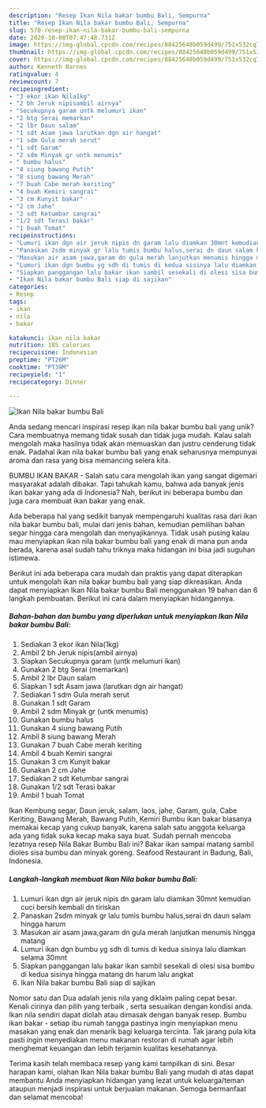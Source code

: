 ```yaml
---
description: "Resep Ikan Nila bakar bumbu Bali, Sempurna"
title: "Resep Ikan Nila bakar bumbu Bali, Sempurna"
slug: 570-resep-ikan-nila-bakar-bumbu-bali-sempurna
date: 2020-10-08T07:47:48.731Z
image: https://img-global.cpcdn.com/recipes/88425648b059d499/751x532cq70/ikan-nila-bakar-bumbu-bali-foto-resep-utama.jpg
thumbnail: https://img-global.cpcdn.com/recipes/88425648b059d499/751x532cq70/ikan-nila-bakar-bumbu-bali-foto-resep-utama.jpg
cover: https://img-global.cpcdn.com/recipes/88425648b059d499/751x532cq70/ikan-nila-bakar-bumbu-bali-foto-resep-utama.jpg
author: Kenneth Barnes
ratingvalue: 4
reviewcount: 7
recipeingredient:
- "3 ekor ikan Nila1kg"
- "2 bh Jeruk nipisambil airnya"
- "Secukupnya garam untk melumuri ikan"
- "2 btg Serai memarkan"
- "2 lbr Daun salam"
- "1 sdt Asam jawa larutkan dgn air hangat"
- "1 sdm Gula merah serut"
- "1 sdt Garam"
- "2 sdm Minyak gr untk menumis"
- " bumbu halus"
- "4 siung bawang Putih"
- "8 siung bawang Merah"
- "7 buah Cabe merah keriting"
- "4 buah Kemiri sangrai"
- "3 cm Kunyit bakar"
- "2 cm Jahe"
- "2 sdt Ketumbar sangrai"
- "1/2 sdt Terasi bakar"
- "1 buah Tomat"
recipeinstructions:
- "Lumuri ikan dgn air jeruk nipis dn garam lalu diamkan 30mnt kemudian cuci bersih kembali dn tiriskan"
- "Panaskan 2sdm minyak gr lalu tumis bumbu halus,serai dn daun salam hingga harum"
- "Masukan air asam jawa,garam dn gula merah lanjutkan menumis hingga matang"
- "Lumuri ikan dgn bumbu yg sdh di tumis di kedua sisinya lalu diamkan selama 30mnt"
- "Siapkan panggangan lalu bakar ikan sambil sesekali di olesi sisa bumbu di kedua sisinya hingga matang dn harum lalu angkat"
- "Ikan Nila bakar bumbu Bali siap di sajikan"
categories:
- Resep
tags:
- ikan
- nila
- bakar

katakunci: ikan nila bakar 
nutrition: 185 calories
recipecuisine: Indonesian
preptime: "PT26M"
cooktime: "PT39M"
recipeyield: "1"
recipecategory: Dinner

---
```



![Ikan Nila bakar bumbu Bali](https://img-global.cpcdn.com/recipes/88425648b059d499/751x532cq70/ikan-nila-bakar-bumbu-bali-foto-resep-utama.jpg)

Anda sedang mencari inspirasi resep ikan nila bakar bumbu bali yang unik? Cara membuatnya memang tidak susah dan tidak juga mudah. Kalau salah mengolah maka hasilnya tidak akan memuaskan dan justru cenderung tidak enak. Padahal ikan nila bakar bumbu bali yang enak seharusnya mempunyai aroma dan rasa yang bisa memancing selera kita.

BUMBU IKAN BAKAR - Salah satu cara mengolah ikan yang sangat digemari masyarakat adalah dibakar. Tapi tahukah kamu, bahwa ada banyak jenis ikan bakar yang ada di Indonesia? Nah, berikut ini beberapa bumbu dan juga cara membuat ikan bakar yang enak.

Ada beberapa hal yang sedikit banyak mempengaruhi kualitas rasa dari ikan nila bakar bumbu bali, mulai dari jenis bahan, kemudian pemilihan bahan segar hingga cara mengolah dan menyajikannya. Tidak usah pusing kalau mau menyiapkan ikan nila bakar bumbu bali yang enak di mana pun anda berada, karena asal sudah tahu triknya maka hidangan ini bisa jadi suguhan istimewa.


Berikut ini ada beberapa cara mudah dan praktis yang dapat diterapkan untuk mengolah ikan nila bakar bumbu bali yang siap dikreasikan. Anda dapat menyiapkan Ikan Nila bakar bumbu Bali menggunakan 19 bahan dan 6 langkah pembuatan. Berikut ini cara dalam menyiapkan hidangannya.

<!--inarticleads1-->

##### Bahan-bahan dan bumbu yang diperlukan untuk menyiapkan Ikan Nila bakar bumbu Bali:

1. Sediakan 3 ekor ikan Nila(1kg)
1. Ambil 2 bh Jeruk nipis(ambil airnya)
1. Siapkan Secukupnya garam (untk melumuri ikan)
1. Gunakan 2 btg Serai (memarkan)
1. Ambil 2 lbr Daun salam
1. Siapkan 1 sdt Asam jawa (larutkan dgn air hangat)
1. Sediakan 1 sdm Gula merah serut
1. Gunakan 1 sdt Garam
1. Ambil 2 sdm Minyak gr (untk menumis)
1. Gunakan  bumbu halus
1. Gunakan 4 siung bawang Putih
1. Ambil 8 siung bawang Merah
1. Gunakan 7 buah Cabe merah keriting
1. Ambil 4 buah Kemiri sangrai
1. Gunakan 3 cm Kunyit bakar
1. Gunakan 2 cm Jahe
1. Sediakan 2 sdt Ketumbar sangrai
1. Gunakan 1/2 sdt Terasi bakar
1. Ambil 1 buah Tomat


Ikan Kembung segar, Daun jeruk, salam, laos, jahe, Garam, gula, Cabe Keriting, Bawang Merah, Bawang Putih, Kemiri Bumbu ikan bakar biasanya memakai kecap yang cukup banyak, karena salah satu anggota keluarga ada yang tidak suka kecap maka saya buat. Sudah pernah mencoba lezatnya resep Nila Bakar Bumbu Bali ini? Bakar ikan sampai matang sambil dioles sisa bumbu dan minyak goreng. Seafood Restaurant in Badung, Bali, Indonesia. 

<!--inarticleads2-->

##### Langkah-langkah membuat Ikan Nila bakar bumbu Bali:

1. Lumuri ikan dgn air jeruk nipis dn garam lalu diamkan 30mnt kemudian cuci bersih kembali dn tiriskan
1. Panaskan 2sdm minyak gr lalu tumis bumbu halus,serai dn daun salam hingga harum
1. Masukan air asam jawa,garam dn gula merah lanjutkan menumis hingga matang
1. Lumuri ikan dgn bumbu yg sdh di tumis di kedua sisinya lalu diamkan selama 30mnt
1. Siapkan panggangan lalu bakar ikan sambil sesekali di olesi sisa bumbu di kedua sisinya hingga matang dn harum lalu angkat
1. Ikan Nila bakar bumbu Bali siap di sajikan


Nomor satu dan Dua adalah jenis nila yang diklaim paling cepat besar. Kenali cirinya dan pilih yang terbaik , serta sesuaikan dengan kondisi anda. Ikan nila sendiri dapat diolah atau dimasak dengan banyak resep. Bumbu ikan bakar - setiap ibu rumah tangga pastinya ingin menyiapkan menu masakan yang enak dan menarik bagi keluarga tercinta. Tak jarang pula kita pasti ingin menyediakan menu makanan restoran di rumah agar lebih menghemat keuangan dan lebih terjamin kualitas kesehatannya. 

Terima kasih telah membaca resep yang kami tampilkan di sini. Besar harapan kami, olahan Ikan Nila bakar bumbu Bali yang mudah di atas dapat membantu Anda menyiapkan hidangan yang lezat untuk keluarga/teman ataupun menjadi inspirasi untuk berjualan makanan. Semoga bermanfaat dan selamat mencoba!
